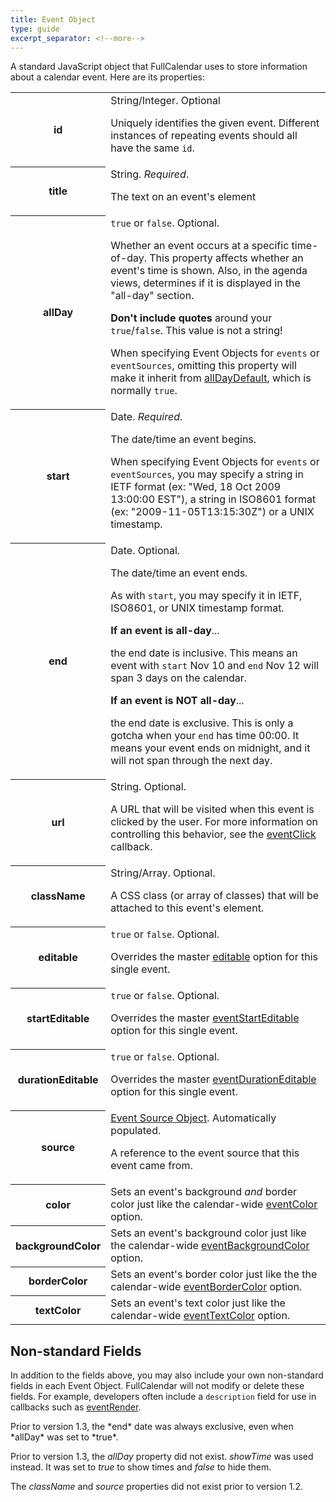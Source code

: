 ```yaml
---
title: Event Object
type: guide
excerpt_separator: <!--more-->
---
```


A standard JavaScript object that FullCalendar uses to store information about a calendar event.<!--more--> Here are its properties:


<table>
<!-- ------------------- -->
<tr>
<th>
id
</th>
<td>
String/Integer. Optional

Uniquely identifies the given event. Different instances of repeating events should all have the same <code>id</code>.
</td>
</tr>
<!-- ------------------- -->
<tr>
<th>
title
</th>
<td>
String. <em>Required</em>.

The text on an event's element
</td>
</tr>
<!-- ------------------- -->
<tr>
<th>
allDay
</th>
<td>
<code>true</code> or <code>false</code>. Optional.

Whether an event occurs at a specific time-of-day. This property affects whether an event's time is shown. Also, in the agenda views, determines if it is displayed in the "all-day" section.

<strong>Don't include quotes</strong> around your <code>true</code>/<code>false</code>. This value is not a string!

When specifying Event Objects for <code>events</code> or <code>eventSources</code>,
omitting this property will make it inherit from
<a href='allDayDefault'>allDayDefault</a>, which is normally <code>true</code>.
</td>
</tr>
<!-- ------------------- -->
<tr>
<th>
start
</th>
<td>
Date. <em>Required</em>.

The date/time an event begins.

When specifying Event Objects for <code>events</code> or <code>eventSources</code>,
you may specify a string in IETF format (ex: "Wed, 18 Oct 2009 13:00:00 EST"),
a string in ISO8601 format (ex: "2009-11-05T13:15:30Z") or a UNIX timestamp.
</td>
</tr>
<!-- ------------------- -->
<tr>
<th>
end
</th>
<td>
Date. Optional.

The date/time an event ends.

As with <code>start</code>, you may specify it in IETF, ISO8601, or UNIX timestamp format.

<strong>If an event is all-day</strong>...

the end date is inclusive. This means an event with <code>start</code> Nov 10 and
<code>end</code> Nov 12 will span 3 days on the calendar.

<strong>If an event is NOT all-day</strong>...

the end date is exclusive. This is only a gotcha when your <code>end</code> has time 00:00.
It means your event ends on midnight, and it will not span through the next day.
</td>
</tr>
<!-- ------------------- -->
<tr>
<th>
url
</th>
<td>
String. Optional.

A URL that will be visited when this event is clicked by the user.
For more information on controlling this behavior, see the <a href='eventClick'>eventClick</a> callback.
</td>
</tr>
<!-- ------------------- -->
<tr>
<th>
className
</th>
<td>
String/Array. Optional.

A CSS class (or array of classes) that will be attached to this event's element.
</td>
</tr>
<!-- ------------------- -->
<tr>
<th>
editable
</th>
<td>
<code>true</code> or <code>false</code>. Optional.

Overrides the master <a href='editable'>editable</a> option for this single event.
</td>
</tr>
<!-- ------------------- -->
<tr>
<th>
startEditable
</th>
<td>
<code>true</code> or <code>false</code>. Optional.

Overrides the master <a href='eventStartEditable'>eventStartEditable</a> option for this single event.
</td>
</tr>
<!-- ------------------- -->
<tr>
<th>
durationEditable
</th>
<td>
<code>true</code> or <code>false</code>. Optional.

Overrides the master <a href='eventDurationEditable'>eventDurationEditable</a> option for this single event.
</td>
</tr>
<!-- ------------------- -->
<tr>
<th>
source
</th>
<td>
<a href='event-source-object'>Event Source Object</a>. Automatically populated.

A reference to the event source that this event came from.
</td>
</tr>
<!-- ------------------- -->
<tr>
<th>
color
</th>
<td>
Sets an event's background <em>and</em> border color just like
the calendar-wide <a href='eventColor'>eventColor</a> option.
</td>
</tr>
<!-- ------------------- -->
<tr>
<th>
backgroundColor
</th>
<td>
Sets an event's background color just like
the calendar-wide <a href='eventBackgroundColor'>eventBackgroundColor</a> option.
</td>
</tr>
<!-- ------------------- -->
<tr>
<th>
borderColor
</th>
<td>
Sets an event's border color just like the
the calendar-wide <a href='eventBorderColor'>eventBorderColor</a> option.
</td>
</tr>
<!-- ------------------- -->
<tr>
<th>
textColor
</th>
<td>
Sets an event's text color just like
the calendar-wide <a href='eventTextColor'>eventTextColor</a> option.
</td>
</tr>
</table>


## Non-standard Fields

In addition to the fields above, you may also include your own non-standard fields in each Event Object. FullCalendar will not modify or delete these fields. For example, developers often include a `description` field for use in callbacks such as [eventRender](eventRender).

<div class='version-info' markdown='1'>
Prior to version 1.3, the *end* date was always exclusive, even when *allDay* was set to *true*.

Prior to version 1.3, the *allDay* property did not exist. *showTime* was used instead.
It was set to *true* to show times and *false* to hide them.

The *className* and *source* properties did not exist prior to version 1.2.
</div>
